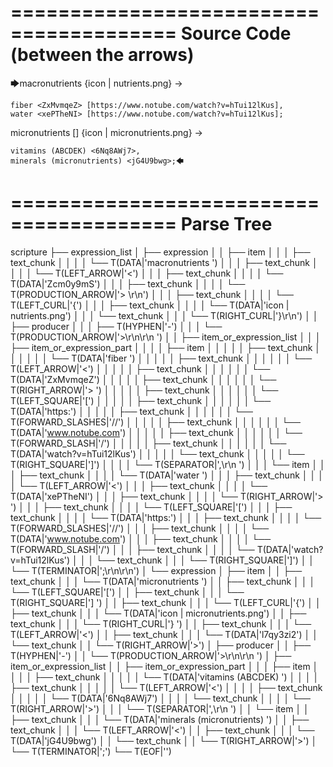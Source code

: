 ========================================
Source Code (between the arrows)
========================================

🡆macronutrients <Zcm0y9mS> 
{icon | nutrients.png}
->

    fiber <ZxMvmqeZ> [https://www.notube.com/watch?v=hTui12lKus],
    water <xePTheNI> [https://www.notube.com/watch?v=hTui12lKus];

micronutrients [] {icon | micronutrients.png} <l7qy3zi2>->

    vitamins (ABCDEK) <6Nq8AWj7>,
    minerals (micronutrients) <jG4U9bwg>;🡄

========================================
Parse Tree
========================================

scripture
├── expression_list
│   ├── expression
│   │   ├── item
│   │   │   ├── text_chunk
│   │   │   │   └── T(DATA|'macronutrients ')
│   │   │   ├── text_chunk
│   │   │   │   └── T(LEFT_ARROW|'<')
│   │   │   ├── text_chunk
│   │   │   │   └── T(DATA|'Zcm0y9mS')
│   │   │   ├── text_chunk
│   │   │   │   └── T(PRODUCTION_ARROW|'> \r\n')
│   │   │   ├── text_chunk
│   │   │   │   └── T(LEFT_CURL|'{')
│   │   │   ├── text_chunk
│   │   │   │   └── T(DATA|'icon | nutrients.png')
│   │   │   └── text_chunk
│   │   │       └── T(RIGHT_CURL|'}\r\n')
│   │   ├── producer
│   │   │   ├── T(HYPHEN|'-')
│   │   │   └── T(PRODUCTION_ARROW|'>\r\n\r\n    ')
│   │   ├── item_or_expression_list
│   │   │   ├── item_or_expression_part
│   │   │   │   ├── item
│   │   │   │   │   ├── text_chunk
│   │   │   │   │   │   └── T(DATA|'fiber ')
│   │   │   │   │   ├── text_chunk
│   │   │   │   │   │   └── T(LEFT_ARROW|'<')
│   │   │   │   │   ├── text_chunk
│   │   │   │   │   │   └── T(DATA|'ZxMvmqeZ')
│   │   │   │   │   ├── text_chunk
│   │   │   │   │   │   └── T(RIGHT_ARROW|'> ')
│   │   │   │   │   ├── text_chunk
│   │   │   │   │   │   └── T(LEFT_SQUARE|'[')
│   │   │   │   │   ├── text_chunk
│   │   │   │   │   │   └── T(DATA|'https:')
│   │   │   │   │   ├── text_chunk
│   │   │   │   │   │   └── T(FORWARD_SLASHES|'//')
│   │   │   │   │   ├── text_chunk
│   │   │   │   │   │   └── T(DATA|'www.notube.com')
│   │   │   │   │   ├── text_chunk
│   │   │   │   │   │   └── T(FORWARD_SLASH|'/')
│   │   │   │   │   ├── text_chunk
│   │   │   │   │   │   └── T(DATA|'watch?v=hTui12lKus')
│   │   │   │   │   └── text_chunk
│   │   │   │   │       └── T(RIGHT_SQUARE|']')
│   │   │   │   └── T(SEPARATOR|',\r\n    ')
│   │   │   └── item
│   │   │       ├── text_chunk
│   │   │       │   └── T(DATA|'water ')
│   │   │       ├── text_chunk
│   │   │       │   └── T(LEFT_ARROW|'<')
│   │   │       ├── text_chunk
│   │   │       │   └── T(DATA|'xePTheNI')
│   │   │       ├── text_chunk
│   │   │       │   └── T(RIGHT_ARROW|'> ')
│   │   │       ├── text_chunk
│   │   │       │   └── T(LEFT_SQUARE|'[')
│   │   │       ├── text_chunk
│   │   │       │   └── T(DATA|'https:')
│   │   │       ├── text_chunk
│   │   │       │   └── T(FORWARD_SLASHES|'//')
│   │   │       ├── text_chunk
│   │   │       │   └── T(DATA|'www.notube.com')
│   │   │       ├── text_chunk
│   │   │       │   └── T(FORWARD_SLASH|'/')
│   │   │       ├── text_chunk
│   │   │       │   └── T(DATA|'watch?v=hTui12lKus')
│   │   │       └── text_chunk
│   │   │           └── T(RIGHT_SQUARE|']')
│   │   └── T(TERMINATOR|';\r\n\r\n')
│   └── expression
│       ├── item
│       │   ├── text_chunk
│       │   │   └── T(DATA|'micronutrients ')
│       │   ├── text_chunk
│       │   │   └── T(LEFT_SQUARE|'[')
│       │   ├── text_chunk
│       │   │   └── T(RIGHT_SQUARE|'] ')
│       │   ├── text_chunk
│       │   │   └── T(LEFT_CURL|'{')
│       │   ├── text_chunk
│       │   │   └── T(DATA|'icon | micronutrients.png')
│       │   ├── text_chunk
│       │   │   └── T(RIGHT_CURL|'} ')
│       │   ├── text_chunk
│       │   │   └── T(LEFT_ARROW|'<')
│       │   ├── text_chunk
│       │   │   └── T(DATA|'l7qy3zi2')
│       │   └── text_chunk
│       │       └── T(RIGHT_ARROW|'>')
│       ├── producer
│       │   ├── T(HYPHEN|'-')
│       │   └── T(PRODUCTION_ARROW|'>\r\n\r\n    ')
│       ├── item_or_expression_list
│       │   ├── item_or_expression_part
│       │   │   ├── item
│       │   │   │   ├── text_chunk
│       │   │   │   │   └── T(DATA|'vitamins (ABCDEK) ')
│       │   │   │   ├── text_chunk
│       │   │   │   │   └── T(LEFT_ARROW|'<')
│       │   │   │   ├── text_chunk
│       │   │   │   │   └── T(DATA|'6Nq8AWj7')
│       │   │   │   └── text_chunk
│       │   │   │       └── T(RIGHT_ARROW|'>')
│       │   │   └── T(SEPARATOR|',\r\n    ')
│       │   └── item
│       │       ├── text_chunk
│       │       │   └── T(DATA|'minerals (micronutrients) ')
│       │       ├── text_chunk
│       │       │   └── T(LEFT_ARROW|'<')
│       │       ├── text_chunk
│       │       │   └── T(DATA|'jG4U9bwg')
│       │       └── text_chunk
│       │           └── T(RIGHT_ARROW|'>')
│       └── T(TERMINATOR|';')
└── T(EOF|'<EOF>')